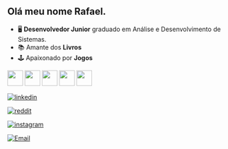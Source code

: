 ## Olá meu nome Rafael.
- 🖥️ **Desenvolvedor Junior** graduado em Análise e Desenvolvimento de Sistemas.
- 📚 Amante dos **Livros** <br>
- 🕹️ Apaixonado por **Jogos**

<div dispaly="inline">
          <img heigh="35" width="35" src="https://cdn.jsdelivr.net/gh/devicons/devicon@latest/icons/csharp/csharp-original.svg" />
          <img heigh="35" width="35" src="https://cdn.jsdelivr.net/gh/devicons/devicon@latest/icons/dot-net/dot-net-plain-wordmark.svg" />
          <img heigh="35" width="35" src="https://cdn.jsdelivr.net/gh/devicons/devicon@latest/icons/microsoftsqlserver/microsoftsqlserver-plain-wordmark.svg" />
          <img heigh="35" width="35" src="https://cdn.jsdelivr.net/gh/devicons/devicon@latest/icons/react/react-original-wordmark.svg" />
          <img heigh="35" width="35" src="https://cdn.jsdelivr.net/gh/devicons/devicon@latest/icons/nodejs/nodejs-plain-wordmark.svg" />
          
</div>

          

          
          




[![linkedin](https://img.shields.io/badge/LinkedIn-0077B5?style=for-the-badge&logo=linkedin&logoColor=white)](https://www.linkedin.com/in/rafael-siqueira-381884153/) 

[![reddit](https://img.shields.io/badge/Reddit-FF4500?style=for-the-badge&logo=reddit&logoColor=white)](https://www.reddit.com/user/rafukka) 

[![instagram](https://img.shields.io/badge/Instagram-E4405F?style=for-the-badge&logo=instagram&logoColor=white)](https://www.instagram.com/siqueiraa98/)

[![Email](https://img.shields.io/badge/Email-red?style=for-the-badge&logo=gmail)](mailto:rafaelsiqueira.98bm@gmail.com)
